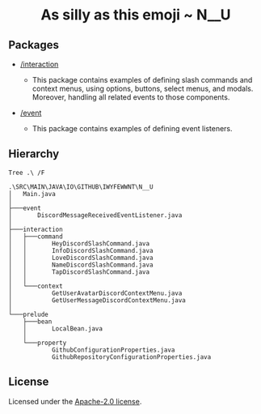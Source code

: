 <!--suppress HtmlDeprecatedAttribute -->
<h1 align="center">As silly as this emoji ~ N__U</h1>

## Packages
* [/interaction](./src/main/java/io/github/iwyfewwnt/n__u/interaction)
  * This package contains examples of defining slash commands
    and context menus, using options, buttons, select menus, and modals.
    Moreover, handling all related events to those components.

* [/event](./src/main/java/io/github/iwyfewwnt/n__u/event)
  * This package contains examples of defining event listeners.


## Hierarchy
```shell
Tree .\ /F
```
```text
.\SRC\MAIN\JAVA\IO\GITHUB\IWYFEWWNT\N__U
│   Main.java
│
├───event
│       DiscordMessageReceivedEventListener.java
│
├───interaction
│   ├───command
│   │       HeyDiscordSlashCommand.java
│   │       InfoDiscordSlashCommand.java
│   │       LoveDiscordSlashCommand.java
│   │       NameDiscordSlashCommand.java
│   │       TapDiscordSlashCommand.java
│   │
│   └───context
│           GetUserAvatarDiscordContextMenu.java
│           GetUserMessageDiscordContextMenu.java
│
└───prelude
    ├───bean
    │       LocalBean.java
    │
    └───property
            GithubConfigurationProperties.java
            GithubRepositoryConfigurationProperties.java
```

## License
Licensed under the [Apache-2.0 license](./LICENSE).
